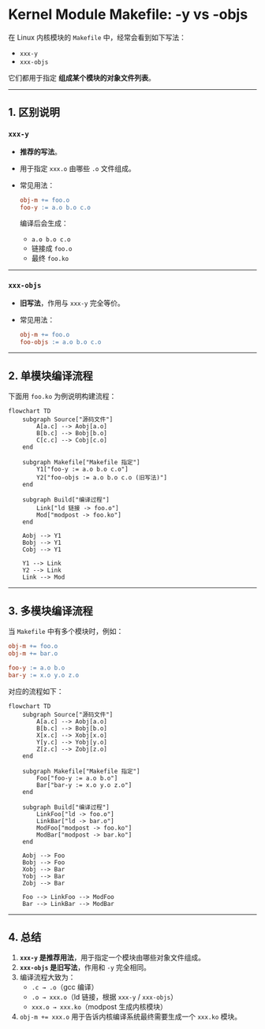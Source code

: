 # Kernel Module Makefile: -y vs -objs

在 Linux 内核模块的 `Makefile` 中，经常会看到如下写法：

- `xxx-y`
- `xxx-objs`

它们都用于指定 **组成某个模块的对象文件列表**。

------

## 1. 区别说明

### `xxx-y`

- **推荐的写法**。

- 用于指定 `xxx.o` 由哪些 `.o` 文件组成。

- 常见用法：

  ```makefile
  obj-m += foo.o
  foo-y := a.o b.o c.o
  ```

  编译后会生成：

  - `a.o b.o c.o`
  - 链接成 `foo.o`
  - 最终 `foo.ko`

------

### `xxx-objs`

- **旧写法**，作用与 `xxx-y` 完全等价。

- 常见用法：

  ```makefile
  obj-m += foo.o
  foo-objs := a.o b.o c.o
  ```

------

## 2. 单模块编译流程

下面用 `foo.ko` 为例说明构建流程：

```mermaid
flowchart TD
    subgraph Source["源码文件"]
        A[a.c] --> Aobj[a.o]
        B[b.c] --> Bobj[b.o]
        C[c.c] --> Cobj[c.o]
    end

    subgraph Makefile["Makefile 指定"]
        Y1["foo-y := a.o b.o c.o"] 
        Y2["foo-objs := a.o b.o c.o (旧写法)"]
    end

    subgraph Build["编译过程"]
        Link["ld 链接 -> foo.o"]
        Mod["modpost -> foo.ko"]
    end

    Aobj --> Y1
    Bobj --> Y1
    Cobj --> Y1

    Y1 --> Link
    Y2 --> Link
    Link --> Mod

```

------

## 3. 多模块编译流程

当 `Makefile` 中有多个模块时，例如：

```makefile
obj-m += foo.o
obj-m += bar.o

foo-y := a.o b.o
bar-y := x.o y.o z.o
```

对应的流程如下：

```mermaid
flowchart TD
    subgraph Source["源码文件"]
        A[a.c] --> Aobj[a.o]
        B[b.c] --> Bobj[b.o]
        X[x.c] --> Xobj[x.o]
        Y[y.c] --> Yobj[y.o]
        Z[z.c] --> Zobj[z.o]
    end

    subgraph Makefile["Makefile 指定"]
        Foo["foo-y := a.o b.o"]
        Bar["bar-y := x.o y.o z.o"]
    end

    subgraph Build["编译过程"]
        LinkFoo["ld -> foo.o"]
        LinkBar["ld -> bar.o"]
        ModFoo["modpost -> foo.ko"]
        ModBar["modpost -> bar.ko"]
    end

    Aobj --> Foo
    Bobj --> Foo
    Xobj --> Bar
    Yobj --> Bar
    Zobj --> Bar

    Foo --> LinkFoo --> ModFoo
    Bar --> LinkBar --> ModBar

```

------

## 4. 总结

1. **`xxx-y` 是推荐用法**，用于指定一个模块由哪些对象文件组成。
2. **`xxx-objs` 是旧写法**，作用和 `-y` 完全相同。
3. 编译流程大致为：
   - `.c → .o`（gcc 编译）
   - `.o → xxx.o`（ld 链接，根据 `xxx-y` / `xxx-objs`）
   - `xxx.o → xxx.ko`（modpost 生成内核模块）
4. `obj-m += xxx.o` 用于告诉内核编译系统最终需要生成一个 `xxx.ko` 模块。
